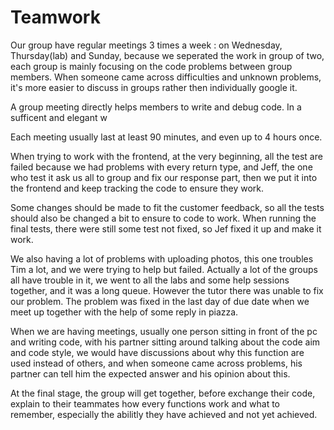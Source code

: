 Teamwork
======

Our group have regular meetings 3 times a week : on Wednesday, Thursday(lab) and  Sunday, because we seperated the work in group of two, each group is mainly focusing on the code problems between group members. When someone came across difficulties and unknown problems, it's more easier to discuss in groups rather then individually google it.

A group meeting directly helps members to write and debug code. In a sufficent and elegant w

Each meeting usually last at least 90 minutes, and even up to 4 hours once.

When trying to work with the frontend, at the very beginning, all the test are failed because we had problems with every return type, and Jeff, the one who test it ask 
us all to group and fix our response part, then we put it into the frontend and keep tracking the code to ensure they work.

Some changes should be made to fit the customer feedback, so all the tests should also be changed a bit to ensure to code to work. When running the final tests, there 
were still some test not fixed, so Jef fixed it up and make it work.

We also having a lot of problems with uploading photos, this one troubles Tim a lot, and we were trying to help but failed. Actually a lot of the groups all have trouble
in it, we went to all the labs and some help sessions together, and it was a long queue. However the tutor there was unable to fix our problem. The problem was fixed in 
the last day of due date when we meet up together with the help of some reply in piazza.

When we are having meetings, usually one person sitting in front of the pc and writing code, with his partner sitting around talking about the code aim and code style, we would have discussions about why this function are used instead of others, and when someone came across problems, his partner can tell him the expected answer and his opinion about this.

At the final stage, the group will get together, before exchange their code, explain to their teammates how every functions work and what to remember, especially the abilitly they have achieved and not yet achieved. 
